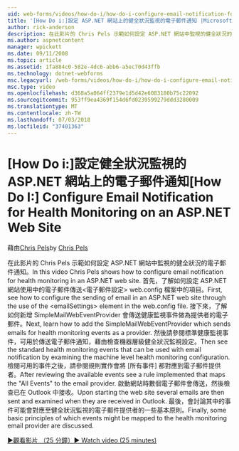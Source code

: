 ```yaml
---
uid: web-forms/videos/how-do-i/how-do-i-configure-email-notification-for-health-monitoring-on-an-aspnet-web-site
title: '[How Do i:]設定 ASP.NET 網站上的健全狀況監視的電子郵件通知 |Microsoft Docs'
author: rick-anderson
description: 在此影片的 Chris Pels 示範如何設定 ASP.NET 網站中監視的健全狀況的電子郵件通知。 首先，了解如何設定傳送 e...
ms.author: aspnetcontent
manager: wpickett
ms.date: 09/11/2008
ms.topic: article
ms.assetid: 1fa884c0-582e-4dc6-abb6-a5ec70d43ffb
ms.technology: dotnet-webforms
msc.legacyurl: /web-forms/videos/how-do-i/how-do-i-configure-email-notification-for-health-monitoring-on-an-aspnet-web-site
msc.type: video
ms.openlocfilehash: d368a5a064ff2379e1d5d42e6083180b75c22092
ms.sourcegitcommit: 953ff9ea4369f154d6fd0239599279ddd3280009
ms.translationtype: MT
ms.contentlocale: zh-TW
ms.lasthandoff: 07/03/2018
ms.locfileid: "37401363"
---
```

<a name="how-do-i-configure-email-notification-for-health-monitoring-on-an-aspnet-web-site"></a><span data-ttu-id="dc719-104">[How Do i:]設定健全狀況監視的 ASP.NET 網站上的電子郵件通知</span><span class="sxs-lookup"><span data-stu-id="dc719-104">[How Do I:] Configure Email Notification for Health Monitoring on an ASP.NET Web Site</span></span>
====================
<span data-ttu-id="dc719-105">藉由[Chris Pels](https://twitter.com/chrispels)</span><span class="sxs-lookup"><span data-stu-id="dc719-105">by [Chris Pels](https://twitter.com/chrispels)</span></span>

<span data-ttu-id="dc719-106">在此影片的 Chris Pels 示範如何設定 ASP.NET 網站中監視的健全狀況的電子郵件通知。</span><span class="sxs-lookup"><span data-stu-id="dc719-106">In this video Chris Pels shows how to configure email notification for health monitoring in an ASP.NET web site.</span></span> <span data-ttu-id="dc719-107">首先，了解如何設定 ASP.NET 網站使用中的電子郵件傳送&lt;電子郵件設定&gt; web.config 檔案中的項目。</span><span class="sxs-lookup"><span data-stu-id="dc719-107">First, see how to configure the sending of email in an ASP.NET web site through the use of the &lt;emailSettings&gt; element in the web.config file.</span></span> <span data-ttu-id="dc719-108">接下來，了解如何新增 SimpleMailWebEventProvider 會傳送健康監視事件做為提供者的電子郵件。</span><span class="sxs-lookup"><span data-stu-id="dc719-108">Next, learn how to add the SimpleMailWebEventProvider which sends emails for health monitoring events as a provider.</span></span> <span data-ttu-id="dc719-109">然後請參閱標準健康監視事件，可用於傳送電子郵件通知，藉由檢查機器層級健全狀況監視設定。</span><span class="sxs-lookup"><span data-stu-id="dc719-109">Then see the standard health monitoring events that can be used with email notification by examining the machine level health monitoring configuration.</span></span> <span data-ttu-id="dc719-110">檢閱可用的事件之後，請參閱規則實作會將 [所有事件] 都對應到電子郵件提供者。</span><span class="sxs-lookup"><span data-stu-id="dc719-110">After reviewing the available events see a rule implemented that maps the "All Events" to the email provider.</span></span> <span data-ttu-id="dc719-111">啟動網站時數個電子郵件會傳送，然後檢查已在 Outlook 中接收。</span><span class="sxs-lookup"><span data-stu-id="dc719-111">Upon starting the web site several emails are then sent and examined when they are received in Outlook.</span></span> <span data-ttu-id="dc719-112">最後，會討論其中的事件可能會對應至健全狀況監視的電子郵件提供者的一些基本原則。</span><span class="sxs-lookup"><span data-stu-id="dc719-112">Finally, some basic principles of which events might be mapped to the health monitoring email provider are discussed.</span></span>

[<span data-ttu-id="dc719-113">&#9654;觀看影片 （25 分鐘）</span><span class="sxs-lookup"><span data-stu-id="dc719-113">&#9654; Watch video (25 minutes)</span></span>](https://channel9.msdn.com/Blogs/ASP-NET-Site-Videos/how-do-i-configure-email-notification-for-health-monitoring-on-an-aspnet-web-site)
